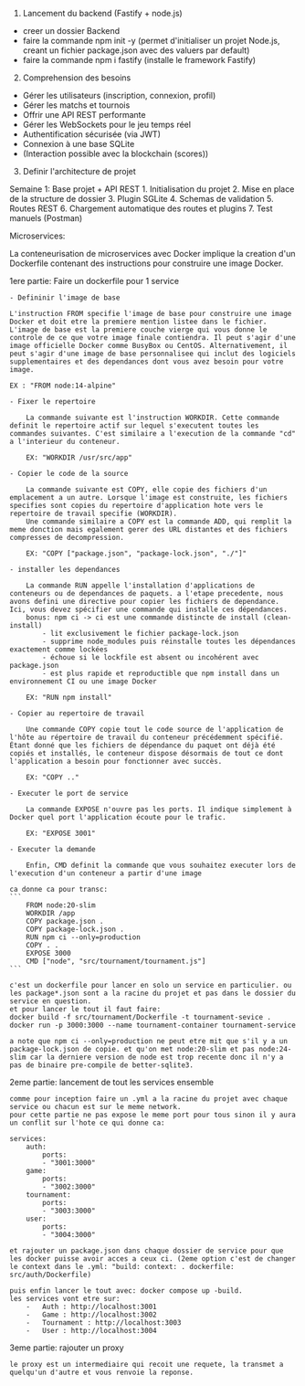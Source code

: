 1. Lancement du backend (Fastify + node.js)

- creer un dossier Backend
- faire la commande npm init -y (permet d'initialiser un projet Node.js, creant un fichier package.json avec des valuers par default)
- faire la commande npm i fastify (installe le framework Fastify)

2. Comprehension des besoins

- Gérer les utilisateurs (inscription, connexion, profil)
- Gérer les matchs et tournois
- Offrir une API REST performante
- Gérer les WebSockets pour le jeu temps réel
- Authentification sécurisée (via JWT)
- Connexion à une base SQLite
- (Interaction possible avec la blockchain (scores))

3. Definir l'architecture de projet


Semaine 1: Base projet + API REST
    1. Initialisation du projet
    2. Mise en place de la structure de dossier
    3. Plugin SGLite
    4. Schemas de validation
    5. Routes REST
    6. Chargement automatique des routes et plugins
    7. Test manuels (Postman)


Microservices: 

La conteneurisation de microservices avec Docker implique la creation d'un Dockerfile contenant des instructions pour construire une image Docker.

1ere partie: Faire un dockerfile pour 1 service 

    - Defininir l'image de base

    L'instruction FROM specifie l'image de base pour construire une image Docker et doit etre la premiere mention listee dans le fichier. L'image de base est la premiere couche vierge qui vous donne le controle de ce que votre image finale contiendra. Il peut s'agir d'une image officielle Docker comme BusyBox ou CentOS. Alternativement, il peut s'agir d'une image de base personnalisee qui inclut des logiciels supplementaires et des dependances dont vous avez besoin pour votre image.

    EX : "FROM node:14-alpine"

    - Fixer le repertoire

        La commande suivante est l'instruction WORKDIR. Cette commande definit le repertoire actif sur lequel s'executent toutes les commandes suivantes. C'est similaire a l'execution de la commande "cd" a l'interieur du conteneur.
        
        EX: "WORKDIR /usr/src/app"

    - Copier le code de la source

        La commande suivante est COPY, elle copie des fichiers d'un emplacement a un autre. Lorsque l'image est construite, les fichiers specifies sont copies du repertoire d'application hote vers le repertoire de travail specifie (WORKDIR).
        Une commande similaire a COPY est la commande ADD, qui remplit la meme donction mais egalement gerer des URL distantes et des fichiers compresses de decompression.

        EX: "COPY ["package.json", "package-lock.json", "./"]"

    - installer les dependances

        La commande RUN appelle l'installation d'applications de conteneurs ou de dependances de paquets. a l'etape precedente, nous avons defini une directive pour copier les fichiers de dependance. Ici, vous devez spécifier une commande qui installe ces dépendances. 
        bonus: npm ci -> ci est une commande distincte de install (clean-install)
            - lit exclusivement le fichier package-lock.json
            - supprime node_modules puis réinstalle toutes les dépendances exactement comme lockées
            - échoue si le lockfile est absent ou incohérent avec package.json
            - est plus rapide et reproductible que npm install dans un environnement CI ou une image Docker

        EX: "RUN npm install"

    - Copier au repertoire de travail

        Une commande COPY copie tout le code source de l'application de l'hôte au répertoire de travail du conteneur précédemment spécifié. Étant donné que les fichiers de dépendance du paquet ont déjà été copiés et installés, le conteneur dispose désormais de tout ce dont l'application a besoin pour fonctionner avec succès.

        EX: "COPY .."

    - Executer le port de service

        La commande EXPOSE n'ouvre pas les ports. Il indique simplement à Docker quel port l'application écoute pour le trafic.

        EX: "EXPOSE 3001"

    - Executer la demande

        Enfin, CMD definit la commande que vous souhaitez executer lors de l'execution d'un conteneur a partir d'une image

    ca donne ca pour transc:
    ```
        FROM node:20-slim
        WORKDIR /app
        COPY package.json .
        COPY package-lock.json .
        RUN npm ci --only=production
        COPY . .
        EXPOSE 3000
        CMD ["node", "src/tournament/tournament.js"]
    ```

    c'est un dockerfile pour lancer en solo un service en particulier. ou les package*.json sont a la racine du projet et pas dans le dossier du service en question.
    et pour lancer le tout il faut faire:
    docker build -f src/tournament/Dockerfile -t tournament-sevice .
    docker run -p 3000:3000 --name tournament-container tournament-service

    a note que npm ci --only=production ne peut etre mit que s'il y a un package-lock.json de copie. et qu'on met node:20-slim et pas node:24-slim car la derniere version de node est trop recente donc il n'y a pas de binaire pre-compile de better-sqlite3.

2eme partie: lancement de tout les services ensemble

    comme pour inception faire un .yml a la racine du projet avec chaque service ou chacun est sur le meme network. 
    pour cette partie ne pas expose le meme port pour tous sinon il y aura un conflit sur l'hote ce qui donne ca:

    services:
        auth:
            ports:
            - "3001:3000"
        game:
            ports:
            - "3002:3000"
        tournament:
            ports:
            - "3003:3000"
        user:
            ports:
            - "3004:3000"

    et rajouter un package.json dans chaque dossier de service pour que les docker puisse avoir acces a ceux ci. (2eme option c'est de changer le context dans le .yml: "build: context: . dockerfile: src/auth/Dockerfile)

    puis enfin lancer le tout avec: docker compose up -build.
    les services vont etre sur:
        -   Auth : http://localhost:3001
        -   Game : http://localhost:3002
        -   Tournament : http://localhost:3003
        -   User : http://localhost:3004

3eme partie: rajouter un proxy

    le proxy est un intermediaire qui recoit une requete, la transmet a quelqu'un d'autre et vous renvoie la reponse.